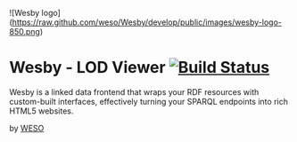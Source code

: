 ![Wesby logo]
(https://raw.github.com/weso/Wesby/develop/public/images/wesby-logo-850.png)

# Wesby - LOD Viewer [![Build Status](https://api.travis-ci.org/weso/Wesby.png?branch=develop)](https://travis-ci.org/weso/Wesby)

Wesby is a linked data frontend that wraps your RDF resources with custom-built interfaces, effectively turning your SPARQL endpoints into rich HTML5 websites.

by [WESO](www.weso.es)
